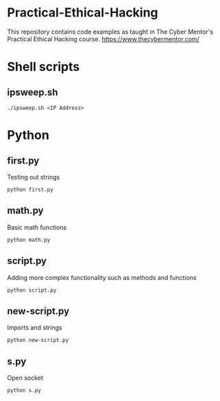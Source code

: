 # Practical-Ethical-Hacking

This repository contains code examples as taught in The Cyber Mentor's Practical Ethical Hacking course.
https://www.thecybermentor.com/

# Shell scripts
## ipsweep.sh
```
./ipsweep.sh <IP Address>
```

# Python
## first.py

Testing out strings
```
python first.py
```

## math.py

Basic math functions
```
python math.py
```

## script.py
Adding more complex functionality such as methods and functions
```
python script.py
```

## new-script.py
Imports and strings
```
python new-script.py
```

## s.py
Open socket
```
python s.py
```